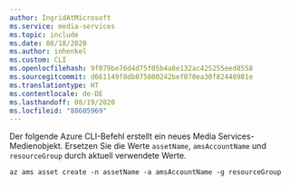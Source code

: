 ```yaml
---
author: IngridAtMicrosoft
ms.service: media-services
ms.topic: include
ms.date: 08/18/2020
ms.author: inhenkel
ms.custom: CLI
ms.openlocfilehash: 9f079be76d4d75f05b4a8e132ac425255eed8558
ms.sourcegitcommit: d661149f8db075800242bef070ea30f82448981e
ms.translationtype: HT
ms.contentlocale: de-DE
ms.lasthandoff: 08/19/2020
ms.locfileid: "88605969"
---
```

<!--Create a media services asset CLI-->

Der folgende Azure CLI-Befehl erstellt ein neues Media Services-Medienobjekt. Ersetzen Sie die Werte `assetName`, `amsAccountName` und `resourceGroup` durch aktuell verwendete Werte.

```azurecli
az ams asset create -n assetName -a amsAccountName -g resourceGroup
```
